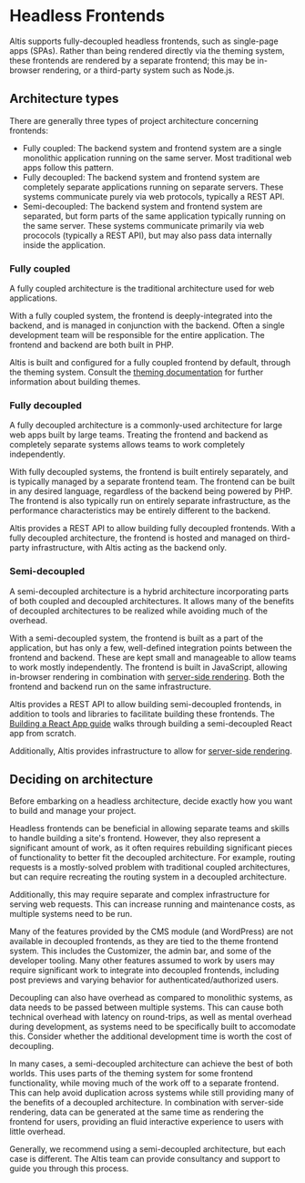 # Headless Frontends

Altis supports fully-decoupled headless frontends, such as single-page apps (SPAs). Rather than being rendered directly via the theming system, these frontends are rendered by a separate frontend; this may be in-browser rendering, or a third-party system such as Node.js.


## Architecture types

There are generally three types of project architecture concerning frontends:

* Fully coupled: The backend system and frontend system are a single monolithic application running on the same server. Most traditional web apps follow this pattern.
* Fully decoupled: The backend system and frontend system are completely separate applications running on separate servers. These systems communicate purely via web protocols, typically a REST API.
* Semi-decoupled: The backend system and frontend system are separated, but form parts of the same application typically running on the same server. These systems communicate primarily via web prococols (typically a REST API), but may also pass data internally inside the application.


### Fully coupled

A fully coupled architecture is the traditional architecture used for web applications.

With a fully coupled system, the frontend is deeply-integrated into the backend, and is managed in conjunction with the backend. Often a single development team will be responsible for the entire application. The frontend and backend are both built in PHP.

Altis is built and configured for a fully coupled frontend by default, through the theming system. Consult the [theming documentation](docs://getting-started/first-theme.md) for further information about building themes.


### Fully decoupled

A fully decoupled architecture is a commonly-used architecture for large web apps built by large teams. Treating the frontend and backend as completely separate systems allows teams to work completely independently.

With fully decoupled systems, the frontend is built entirely separately, and is typically managed by a separate frontend team. The frontend can be built in any desired language, regardless of the backend being powered by PHP. The frontend is also typically run on entirely separate infrastructure, as the performance characteristics may be entirely different to the backend.

Altis provides a REST API to allow building fully decoupled frontends. With a fully decoupled architecture, the frontend is hosted and managed on third-party infrastructure, with Altis acting as the backend only.


### Semi-decoupled

A semi-decoupled architecture is a hybrid architecture incorporating parts of both coupled and decoupled architectures. It allows many of the benefits of decoupled architectures to be realized while avoiding much of the overhead.

With a semi-decoupled system, the frontend is built as a part of the application, but has only a few, well-defined integration points between the frontend and backend. These are kept small and manageable to allow teams to work mostly independently. The frontend is built in JavaScript, allowing in-browser rendering in combination with [server-side rendering](ssr.md). Both the frontend and backend run on the same infrastructure.

Altis provides a REST API to allow building semi-decoupled frontends, in addition to tools and libraries to facilitate building these frontends. The [Building a React App guide](react-app.md) walks through building a semi-decoupled React app from scratch.

Additionally, Altis provides infrastructure to allow for [server-side rendering](ssr.md).


## Deciding on architecture

Before embarking on a headless architecture, decide exactly how you want to build and manage your project.

Headless frontends can be beneficial in allowing separate teams and skills to handle building a site's frontend. However, they also represent a significant amount of work, as it often requires rebuilding significant pieces of functionality to better fit the decoupled architecture. For example, routing requests is a mostly-solved problem with traditional coupled architectures, but can require recreating the routing system in a decoupled architecture.

Additionally, this may require separate and complex infrastructure for serving web requests. This can increase running and maintenance costs, as multiple systems need to be run.

Many of the features provided by the CMS module (and WordPress) are not available in decoupled frontends, as they are tied to the theme frontend system. This includes the Customizer, the admin bar, and some of the developer tooling. Many other features assumed to work by users may require significant work to integrate into decoupled frontends, including post previews and varying behavior for authenticated/authorized users.

Decoupling can also have overhead as compared to monolithic systems, as data needs to be passed between multiple systems. This can cause both technical overhead with latency on round-trips, as well as mental overhead during development, as systems need to be specifically built to accomodate this. Consider whether the additional development time is worth the cost of decoupling.

In many cases, a semi-decoupled architecture can achieve the best of both worlds. This uses parts of the theming system for some frontend functionality, while moving much of the work off to a separate frontend. This can help avoid duplication across systems while still providing many of the benefits of a decoupled architecture. In combination with server-side rendering, data can be generated at the same time as rendering the frontend for users, providing an fluid interactive experience to users with little overhead.

Generally, we recommend using a semi-decoupled architecture, but each case is different. The Altis team can provide consultancy and support to guide you through this process.
